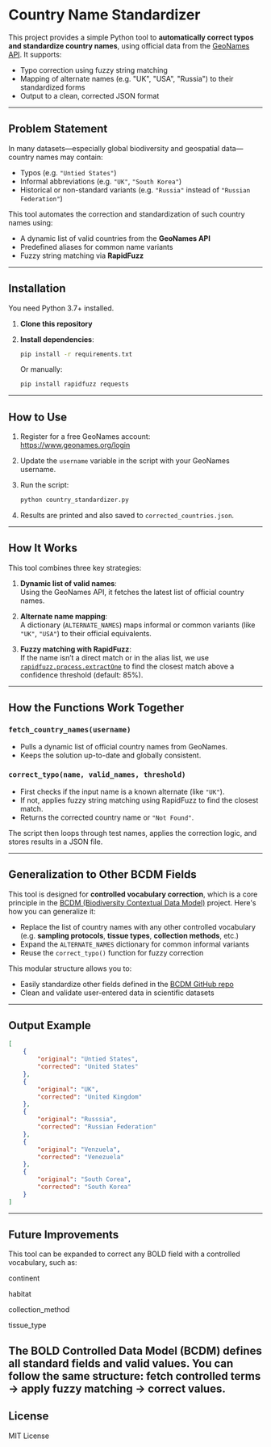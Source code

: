 
# Country Name Standardizer

This project provides a simple Python tool to **automatically correct typos and standardize country names**, using official data from the [GeoNames API](https://www.geonames.org/). It supports:
- Typo correction using fuzzy string matching
- Mapping of alternate names (e.g. "UK", "USA", "Russia") to their standardized forms
- Output to a clean, corrected JSON format

---

## Problem Statement

In many datasets—especially global biodiversity and geospatial data—country names may contain:
- Typos (e.g. `"Untied States"`)
- Informal abbreviations (e.g. `"UK"`, `"South Korea"`)
- Historical or non-standard variants (e.g. `"Russia"` instead of `"Russian Federation"`)

This tool automates the correction and standardization of such country names using:
- A dynamic list of valid countries from the **GeoNames API**
- Predefined aliases for common name variants
- Fuzzy string matching via **RapidFuzz**

---

## Installation

You need Python 3.7+ installed.

1. **Clone this repository**

2. **Install dependencies**:
   ```bash
   pip install -r requirements.txt
   ```

   Or manually:
   ```bash
   pip install rapidfuzz requests
   ```

---

## How to Use

1. Register for a free GeoNames account:  
   https://www.geonames.org/login

2. Update the `username` variable in the script with your GeoNames username.

3. Run the script:
   ```bash
   python country_standardizer.py
   ```

4. Results are printed and also saved to `corrected_countries.json`.

---

## How It Works

This tool combines three key strategies:

1. **Dynamic list of valid names**:  
   Using the GeoNames API, it fetches the latest list of official country names.

2. **Alternate name mapping**:  
   A dictionary (`ALTERNATE_NAMES`) maps informal or common variants (like `"UK"`, `"USA"`) to their official equivalents.

3. **Fuzzy matching with RapidFuzz**:  
   If the name isn’t a direct match or in the alias list, we use [`rapidfuzz.process.extractOne`](https://maxbachmann.github.io/RapidFuzz/Usage/fuzz.html#rapidfuzz.process.extractOne) to find the closest match above a confidence threshold (default: 85%).

---

## How the Functions Work Together

### `fetch_country_names(username)`
- Pulls a dynamic list of official country names from GeoNames.
- Keeps the solution up-to-date and globally consistent.

### `correct_typo(name, valid_names, threshold)`
- First checks if the input name is a known alternate (like `"UK"`).
- If not, applies fuzzy string matching using RapidFuzz to find the closest match.
- Returns the corrected country name or `"Not Found"`.

The script then loops through test names, applies the correction logic, and stores results in a JSON file.

---

## Generalization to Other BCDM Fields

This tool is designed for **controlled vocabulary correction**, which is a core principle in the [BCDM (Biodiversity Contextual Data Model)](https://github.com/BOLDSystems/bcdm) project. Here's how you can generalize it:

- Replace the list of country names with any other controlled vocabulary (e.g. **sampling protocols**, **tissue types**, **collection methods**, etc.)
- Expand the `ALTERNATE_NAMES` dictionary for common informal variants
- Reuse the `correct_typo()` function for fuzzy correction

This modular structure allows you to:
- Easily standardize other fields defined in the [BCDM GitHub repo](https://github.com/BOLDSystems/bcdm/tree/main/controlled_vocabularies)
- Clean and validate user-entered data in scientific datasets

---

## Output Example

```json
[
    {
        "original": "Untied States",
        "corrected": "United States"
    },
    {
        "original": "UK",
        "corrected": "United Kingdom"
    },
    {
        "original": "Russsia",
        "corrected": "Russian Federation"
    },
    {
        "original": "Venzuela",
        "corrected": "Venezuela"
    },
    {
        "original": "South Corea",
        "corrected": "South Korea"
    }
]
```

---

## Future Improvements

This tool can be expanded to correct any BOLD field with a controlled vocabulary, such as:

continent

habitat

collection_method

tissue_type

The BOLD Controlled Data Model (BCDM) defines all standard fields and valid values. You can follow the same structure: fetch controlled terms → apply fuzzy matching → correct values.
---

## License

MIT License

